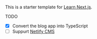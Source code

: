 This is a starter template for [Learn Next.js](https://nextjs.org/learn).

TODO
- [x] Convert the blog app into TypeScript
- [ ] Suppurt [Netlify CMS](https://www.netlifycms.org/docs/start-with-a-template/)
